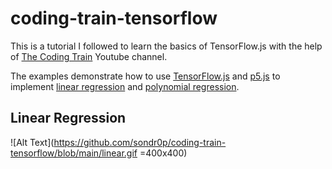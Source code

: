 # coding-train-tensorflow

This is a tutorial I followed to learn the basics of TensorFlow.js with the help of [The Coding Train](https://www.youtube.com/channel/UCvjgXvBlbQiydffZU7m1_aw) Youtube channel. 

The examples demonstrate how to use [TensorFlow.js](https://www.tensorflow.org/js) and [p5.js](https://p5js.org/) to implement [linear regression](https://en.wikipedia.org/wiki/Linear_regression) and [polynomial regression](https://en.wikipedia.org/wiki/Polynomial_regression).

## Linear Regression
![Alt Text](https://github.com/sondr0p/coding-train-tensorflow/blob/main/linear.gif =400x400)
